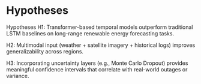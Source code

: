 # Hypotheses

Hypotheses
H1: Transformer-based temporal models outperform traditional LSTM baselines on long-range renewable energy forecasting tasks.

H2: Multimodal input (weather + satellite imagery + historical logs) improves generalizability across regions.

H3: Incorporating uncertainty layers (e.g., Monte Carlo Dropout) provides meaningful confidence intervals that correlate with real-world outages or variance.

